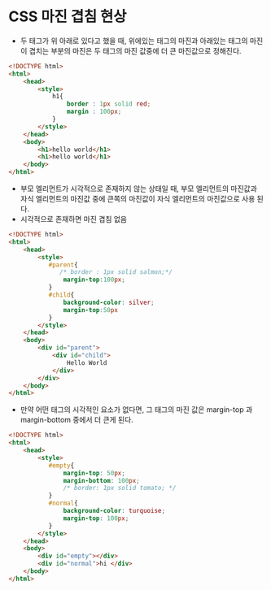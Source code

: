 # CSS 마진 겹침 현상


- 두 태그가 위 아래로 있다고 했을 때, 위에있는 태그의 마진과 아래있는 태그의 마진이 겹치는 부분의 마진은 두 태그의 마진 값중에 더 큰 마진값으로 정해진다. 

``` html
<!DOCTYPE html>
<html>
    <head>
        <style>
            h1{
                border : 1px solid red;
                margin : 100px;
            }
        </style>
    </head>
    <body>
        <h1>hello world</h1>
        <h1>hello world</h1>
    </body>
</html>
```

- 부모 엘리먼트가 시각적으로 존재하지 않는 상태일 때, 부모 엘리먼트의 마진값과 자식 엘리먼트의 마진값 중에 큰쪽의 마진값이 자식 엘리먼트의 마진값으로 사용 된다.
- 시각적으로 존재하면 마진 겹침 없음 
```html
<!DOCTYPE html>
<html>
    <head>
        <style>
           #parent{
              /* border : 1px solid salmon;*/
               margin-top:100px;
           }
           #child{
               background-color: silver;
               margin-top:50px
           }
        </style>
    </head>
    <body>
        <div id="parent">
            <div id="child">
                Hello World
            </div>
        </div>
    </body>
</html>
```


- 만약 어떤 태그의 시각적인 요소가 없다면, 그 태그의 마진 값은 margin-top 과 margin-bottom 중에서 더 큰게 된다. 


```html
<!DOCTYPE html>
<html>
    <head>
        <style>
           #empty{
               margin-top: 50px;
               margin-bottom: 100px;
               /* border: 1px solid tomato; */
           }
           #normal{
               background-color: turquoise;
               margin-top: 100px;
           }
        </style>
    </head>
    <body>
        <div id="empty"></div>
        <div id="normal">hi </div>
    </body>
</html>
```